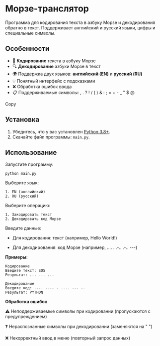 # Морзе-транслятор

Программа для кодирования текста в азбуку Морзе и декодирования обратно в текст. Поддерживает английский и русский языки, цифры и специальные символы.

## Особенности
- 🚀 **Кодирование** текста в азбуку Морзе
- 🔍 **Декодирование** азбуки Морзе в текст
- 🌍 Поддержка двух языков: **английский (EN)** и **русский (RU)**
- 💡 Понятный интерфейс с подсказками
- ❌ Обработка ошибок ввода
- 📋 Поддерживаемые символы: 
, . ? ! / ( ) & : ; = + - _ " $ @

Copy

## Установка
1. Убедитесь, что у вас установлен [Python 3.8+](https://www.python.org/).
2. Скачайте файл программы: `main.py`.

## Использование
Запустите программу:

```
python main.py
```
Выберите язык:
```
1. EN (английский)
2. RU (русский)
```
Выберите операцию:
```
1. Закодировать текст
2. Декодировать код Морзе
```
Введите данные:

- Для кодирования: текст (например, Hello World!)

- Для декодирования: код Морзе (например, .... . .-.. .-.. ---)


**Примеры:**
```
Кодирование
Введите текст: SOS
Результат: ... --- ...
```
```
Декодирование
Введите код: .--. -.-- - .... --- -.
Результат: PYTHON
```

**Обработка ошибок**

⚠️ Неподдерживаемые символы при кодировании (пропускаются с предупреждением)

❓ Нераспознанные символы при декодировании (заменяются на " ")

❌ Некорректный ввод в меню (повторный запрос данных)

